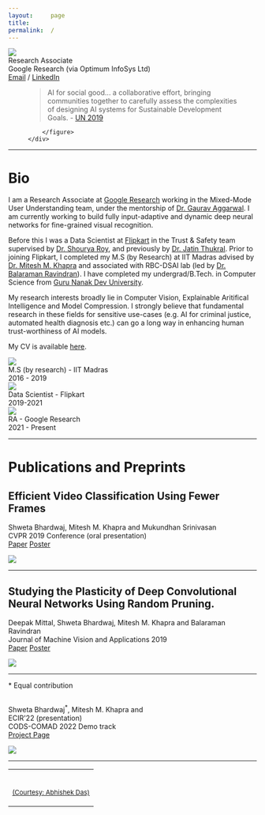 ```yaml
---
layout:     page
title:
permalink:  /
---
```


<div class="row">
    <div class="col-sm-4 col-xs-4">
        <img src="/images/profile.png">
    </div>
    <div class="col-sm-7 col-xs-10" style="margin-bottom: 0;">
        Research Associate<br>
        Google Research (via Optimum InfoSys Ltd)<br>
        <a target="_blank" href="mailto:bhardwajshweta@google.com">Email</a> / <a target="_blank" href="https://www.linkedin.com/in/shweta-bhardwaj-57524b125/">LinkedIn</a>
        <br>
        <figure>
            <blockquote cite="https://www.itu.int/dms_pub/itu-s/opb/gen/S-GEN-UNACT-2019-1-PDF-E.pdf">
                <p>AI for social good... a collaborative effort, bringing communities together to carefully assess the complexities of designing AI systems for Sustainable Development Goals. - <a href="https://www.itu.int/dms_pub/itu-s/opb/gen/S-GEN-UNACT-2019-1-PDF-E.pdf">UN 2019</a></p> </blockquote>
                <!-- <figcaption> <p><a href="https://www.itu.int/dms_pub/itu-s/opb/gen/S-GEN-UNACT-2019-1-PDF-E.pdf">UN report 2019</a></p> -->
                <!-- [UN report 2019](https://www.itu.int/dms_pub/itu-s/opb/gen/S-GEN-UNACT-2019-1-PDF-E.pdf) -->
                <!-- </figcaption> -->
            
        </figure>
    </div>
</div>
<hr>

<!-- <a name="/news"></a>

# News

- [Nov 21] 'Recommendation of Compatible Outfits Conditioned on Style' accepted for presentation for the ECIR'22 Full Paper track!
- [Oct 21] Fashion Compatibility work done at Flipkart accepted for demo at CODS-COMAD 2022!
- [Aug 21] Working as Graduate Research Assistant with [Prof. Devi Parikh](https://www.cc.gatech.edu/~parikh/) and collaborating with [Gunjan Aggarwal](https://gunagg.github.io/).
- [Aug 21] Starting MS in CS (Specialization in Machine Learning) at Georgia Tech.
- [Jul 21] Ending an amazing journey at Flipkart as a Data Scientist in the recommendations team.


<div id="read-more-button">
    <a nohref>Read more</a>
</div>

<hr> -->

<a name="/bio"></a>

# Bio

I am a Research Associate at [Google Research](https://research.google/locations/india/) working in the Mixed-Mode User Understanding team, under the mentorship of [Dr. Gaurav Aggarwal](https://research.google/people/GauravAggarwal/). I am currently working to build fully input-adaptive and dynamic deep neural networks for fine-grained visual recognition.

Before this I was a Data Scientist at [Flipkart](https://www.flipkart.com/) in the Trust & Safety team supervised by [Dr. Shourya Roy](https://www.linkedin.com/in/shouryaroy/), and previously by [Dr. Jatin Thukral](https://www.linkedin.com/in/dr-jatin-thukral-cfa-aa487b1/). Prior to joining Flipkart, I completed my M.S (by Research) at IIT Madras advised by [Dr. Mitesh M. Khapra](http://www.cse.iitm.ac.in/~miteshk/) and associated with RBC-DSAI lab (led by [Dr. Balaraman Ravindran](https://rbcdsai.iitm.ac.in/people/b-ravindran/)). I have completed my undergrad/B.Tech. in Computer Science from [Guru Nanak Dev University](http://www.gndu.ac.in/).

My research interests broadly lie in Computer Vision, Explainable Aritifical Intelligence and Model Compression. I strongly believe that fundamental research in these fields for sensitive use-cases (e.g. AI for criminal justice, automated health diagnosis etc.) can go a long way in enhancing human trust-worthiness of AI models.
<!-- I strongly believe that the practical implicayi -->
<!-- I strongly believe that technology benefits human society and has a lot of potential to improve human lives. -->

<!-- For about two months, I also volunteered my time with [DSIndiaVsCovid](http://dsindiavscovid.org/) mentored by [Dr. Srujana Merugu](https://www.linkedin.com/in/srujana-merugu-a7243819/), [Dr. Mohit Kumar](https://www.linkedin.com/in/mohitkum/) and [Dr. Alpan Raval](https://www.linkedin.com/in/alpan-raval-36219a2/). There, I worked on COVID-19 case count forecasting using SEIR type compartmental epidemiological models and bayesian optimization to estimate parameters of the model. The framework was used to guide public health authorities of various Indian districts to plan for the upcoming burden on healthcare infrastructure. I also worked on a control framework to guide public health agencies in creating a policy schedule to control an epidemic. -->
My CV is available [here](https://shwetabhardwaj44.github.io/PDFs/CV_ShwetaBhardwaj_2021.pdf).

<div class="row" id="timeline-logos">
    <div class="col-xs-6">
        <div class="logo-wrap">
            <span class="helper"></span>
            <a href="//iitd.ac.in"><img src="/images/logos/iitm.png"></a>
        </div>
        <div class="logo-desc">
            M.S (by research) - IIT Madras<br>
            2016 - 2019
        </div>
    </div>
    <div class="col-xs-6">
        <div class="logo-wrap">
            <span class="helper"></span>
            <a href="//flipkart.com"><img src="/images/logos/flipkart.jpeg"></a>
        </div>
        <div class="logo-desc">
            Data Scientist - Flipkart<br>
            2019-2021
        </div>
    </div>
    <div class="col-xs-6">
        <div class="logo-wrap">
            <span class="helper"></span>
            <a target="_blank" href="//gatech.edu"><img src="/images/logos/google.png"></a>
        </div>
        <div class="logo-desc">
            RA -  Google Research<br>
            2021 - Present
        </div>
    </div>
</div>

---

<a name="/publications"></a>

# Publications and Preprints
<a name="cvpr19"></a>
<h2 class="pubt">Efficient Video Classification Using Fewer Frames</h2>
<p class="pubd">
    <span class="authors">Shweta Bhardwaj, Mitesh M. Khapra and Mukundhan Srinivasan</span><br>
    <span class="conf">CVPR 2019 Conference (oral presentation)</span><br>
    <span class="links">
        <a target="_blank" href="https://openaccess.thecvf.com/content_CVPR_2019/papers/Bhardwaj_Efficient_Video_Classification_Using_Fewer_Frames_CVPR_2019_paper.pdf">Paper</a>
        <a target="_blank" href="https://drive.google.com/file/d/10mKTOR1rOApxkRXhxC_0FybEyORgJ59j/view">Poster</a>
    </span>
   
</p>
<img src="/images/cvpr19/teacher_student.png">
<hr>

<a name="mva19"></a>
<h2 class="pubt">Studying the Plasticity of Deep Convolutional Neural Networks Using Random Pruning.</h2>
<p class="pubd">
    <span class="authors">Deepak Mittal, Shweta Bhardwaj, Mitesh M. Khapra and Balaraman Ravindran</span><br>
    <span class="conf">Journal of Machine Vision and Applications 2019</span><br>
    <span class="links">
        <a target="_blank" href="https://www.springerprofessional.de/en/studying-the-plasticity-in-deep-convolutional-neural-networks-us/16407978">Paper</a>
        <a target="_blank" href="https://drive.google.com/file/d/1nKpQmyZaybzkwW5mc8V6d_iEtj4KQbTC/view?usp=sharingw">Poster</a>
    </span>
   
</p>
<img src="/images/mva19/mva_image1.png">
<!-- <img src="/images/mva19/mva_image2.png"> -->
<hr>

<p>* Equal contribution</p>
<a name="cvpr19"></a>
<h2 class="pubt"></h2>
<p class="pubd">
    <span class="authors">Shweta Bhardwaj<sup>*</sup>, Mitesh M. Khapra and </span><br>
    <span class="conf">ECIR'22 (presentation)</span><br>
    <span class="conf"> CODS-COMAD 2022 Demo track</span><br>
    <span class="links">
        <a target="_blank" href="https://harshm121.github.io/project_pages/satco_rec.html">Project Page</a>
    </span>
   
</p>
<img src="/images/satcogen/satcogen.png">
<hr>

<!-- <a name="/talks"></a> -->

<!-- # Talks

<div class="row">
    <div class="col-xs-6">
        <p class="talkd">
            <img src="/img/talks/visdial_rl_iccv17.jpg">
        </p>
    </div>
    <div class="col-xs-6">
        <p class="talkd">
            <img src="/img/talks/embodiedqa_cvpr18_4.jpg">
        </p>
    </div>
</div>
<div class="row">
    <div class="col-xs-12">
        <div class="talkt">
            <a target="_blank" href="https://slideslive.com/38928261/probing-emergent-semantics-in-predictive-agents-via-question-answering">
                ICML 2020: Probing Emergent Semantics in Predictive Agents via Question Answering
            </a>
        </div>
        <div class="talkt">
            <a target="_blank" href="https://slideslive.com/38917625/tarmac-targeted-multiagent-communication">
                ICML 2019 Imitation, Intent, and Interaction Workshop:
                Targeted Multi-Agent Communication
            </a>
        </div>
        <div class="talkt">
            <a target="_blank" href="https://www.facebook.com/icml.imls/videos/444326646299556/">
                ICML 2019 Oral: Targeted Multi-Agent Communication
            </a>
        </div>
        <div class="talkt">
            <a target="_blank" href="https://www.youtube.com/watch?v=WxYBp3Xr_Nc">
                Allen Institute for Artificial Intelligence: "Towards Agents that can See, Talk, and Act"
            </a>
        </div>
        <div class="talkt">
            <a target="_blank" href="https://www.youtube.com/watch?v=xoHvho-YRgs&t=7330">
                CoRL 2018 Spotlight: Neural Modular Control for Embodied Question Answering
            </a>
        </div>
        <div class="talkt">
            <a target="_blank" href="https://youtu.be/gz2VoDrvX-A?t=1h19m58s">
                CVPR 2018 Oral: Embodied Question Answering
            </a>
        </div>
        <div class="talkt">
            <a target="_blank" href="http://on-demand.gputechconf.com/gtc/2018/video/S8582/">
                NVIDIA GTC 2018
            </a>
        </div>
        <div class="talkt">
            <a target="_blank" href="https://www.youtube.com/watch?v=R4hugGnNr7s">
                ICCV 2017 Oral: Learning Cooperative Visual Dialog Agents with Deep RL
            </a>
        </div>
        <div class="talkt">
            <a target="_blank" href="https://youtu.be/KAlGWMJnWyc?t=26m56s">
                Visual Question Answering Challenge Workshop, CVPR 2017
            </a>
        </div>
        <div class="talkt">
            <a target="_blank" href="https://www.youtube.com/watch?v=I9OlorMh7wU">
                CVPR 2017 Spotlight: Visual Dialog
            </a>
        </div>
        <div class="talkt">
            <a target="_blank" href="http://techtalks.tv/talks/towards-transparent-visual-question-answering-systems/63026/">
                Visualization for Deep Learning Workshop, ICML 2016
            </a>
        </div>
    </div>
</div>
<hr>

<a name="/projects"></a> -->

<!-- # Other projects -->

<!-- <div class="row">
    <div class="col-sm-12">
        <h2 class="talkt" style="font-weight:300;"><a target="_blank" href="http://aipaygrad.es">aipaygrad.es</a></h2>
        <p class="talkd">
            aipaygrad.es provides statistics of industry job offers in Artificial Intelligence (AI).
            All data is anonymous, cross-verified against offer letters and will
            hopefully reduce information asymmetry.
            <a target="_blank" href="http://aipaygrad.es"><img style="margin-top: 10px;" src="/img/projects/ai-paygrades.png"></a>
        </p>
    </div>
    <div class="col-sm-12">
        <h2 class="talkt" style="font-weight:300;"><a target="_blank" href="http://aideadlin.es">aideadlin.es</a></h2>
        <p class="talkd">
            aideadlin.es is a webpage to keep track of CV/NLP/ML/AI conference deadlines. It's hosted on GitHub, and countdowns are automatically updated via pull requests to the data file in the repo.
            <a target="_blank" href="http://aideadlin.es"><img style="margin-top: 10px;" src="/img/projects/ai-deadlines-1547012831.png"></a>
        </p>
    </div>
</div>

<div class="row">
    <div class="col-sm-12">
        <h2 class="talkt" style="font-weight:300;"><a target="_blank" href="https://github.com/abhshkdz/neural-vqa-attention">neural-vqa-attention</a></h2>
        <p class="talkd">
            Torch implementation of an attention-based visual question answering model (Yang et al., CVPR16).
            The model looks at an image, reads a question, and comes up with an answer to the question and a heatmap of where it looked in the image to answer it.
            Some results <a href="https://computing.ece.vt.edu/~abhshkdz/neural-vqa-attention/figures/">here</a>.
            <a target="_blank" href="https://github.com/abhshkdz/neural-vqa-attention"><img class="project-img" src="/img/projects/neural-vqa-attention.jpg"></a>
        </p>
    </div>
</div>

<div class="row">
    <div class="col-sm-12">
        <h2 class="talkt" style="font-weight:300;"><a target="_blank" href="https://github.com/abhshkdz/neural-vqa">neural-vqa</a></h2>
        <p class="talkd">
            neural-vqa is an efficient, GPU-based Torch implementation of the visual question answering model from the NIPS 2015 paper 'Exploring Models and Data for Image Question Answering' by Ren et al.
            <a target="_blank" href="https://github.com/abhshkdz/neural-vqa"><img src="/img/projects/neural-vqa.jpg"></a>
        </p>
    </div>
</div>

<div class="row">
    <div class="col-sm-12">
        <h2 class="talkt" style="font-weight:300;"><a target="_blank" href="https://erdos.sdslabs.co">Erdős</a></h2>
        <p class="talkd">
            Erdős by <a target="_blank" href="//sdslabs.co">SDSLabs</a> is a competitive math learning platform, similar in spirit to <a href="https://projecteuler.net/">Project Euler</a>, albeit more feature-packed (support for holding competitions, has a social layer) and prettier.
            <a target="_blank" href="https://erdos.sdslabs.co"><img style="margin-top:10px;" src="/img/projects/erdos.jpg"></a>
        </p>
    </div>
</div>

<div class="row">
    <div class="col-sm-6">
        <h2 class="talkt" style="font-weight:300;"><a target="_blank" href="https://github.com/abhshkdz/graf">graf</a></h2>
        <p class="talkd">
            graf plots pretty git contribution bar graphs in the terminal.
            <code>gem install graf</code> to install.
            <a target="_blank" href="https://github.com/abhshkdz/graf"><img style="margin-top:10px;" src="/img/projects/graf.gif"></a>
        </p>
    </div>
    <div class="col-sm-6">
        <h2 class="talkt" style="font-weight:300;"><a target="_blank" href="https://github.com/abhshkdz/HackFlowy">HackFlowy</a></h2>
        <p class="talkd">
            Clone of <a href="//workflowy.com">WorkFlowy.com</a>, a beautiful, list-based note-taking website that has a 500-item monthly limit on the free tier :-(. This project is an open-source clone of WorkFlowy. "Make lists. Not war." :-)
            <a target="_blank" href="https://github.com/abhshkdz/HackFlowy"><img style="margin-top:40px;" src="/img/projects/hackflowy.png"></a>
        </p>
    </div>
</div>

<div class="row">
    <div class="col-sm-6">
        <h2 class="talkt" style="font-weight:300;"><a target="_blank" href="https://github.com/abhshkdz/AirMaps">AirMaps</a></h2>
        <p class="talkd">
            AirMaps was a fun hackathon project that lets users navigate through Google Earth with gestures and speech commands using a Kinect sensor. It was the <a target="_blank" href="https://blog.sdslabs.co/2014/02/code-fun-do">winning entry in Microsoft Code.Fun.Do</a>.
            <a target="_blank" href="https://github.com/abhshkdz/AirMaps"><img style="margin-top:10px;" src="/img/projects/airmaps.jpg"></a>
        </p>
    </div>
    <div class="col-sm-6">
        <h2 class="talkt" style="font-weight:300;"><a target="_blank" href="https://github.com/sdslabs/hackview">HackView</a></h2>
        <p class="talkd">
            Another fun hackathon-winning project built during Yahoo! HackU! 2012 that involves webRTC-based P2P video chat, and was faster than any other video chat provider (at the time, before Google launched Hangouts).
        </p>
    </div>
    <div class="col-sm-6">
        <h2 class="talkt" style="font-weight:300;"><a target="_blank" href="https://github.com/abhshkdz/8tracks-downloader">8tracks-downloader</a></h2>
        <p class="talkd">
            Ugly-looking, but super-effective bash script for downloading entire playlists from 8tracks. (Still works as of 10/2016).
        </p>
    </div>
</div> -->

<table width="100%" align="center" border="0" cellspacing="0" cellpadding="20">
    <tr>
      <td>
        <br>
        <p align="right"><font size="2">
          <a href="https://abhishekdas.com/">(Courtesy: Abhishek Das)</a>
          <!-- <a href="http://www.cs.berkeley.edu/~barron/"> this website</a> -->
          </font>
        </p>
      </td>
    </tr>
</table>

<script src="/js/jquery.min.js"></script>
<script type="text/javascript">
    $('ul:gt(0) li:gt(12)').hide();
    $('#read-more-button > a').click(function() {
        $('ul:gt(0) li:gt(12)').show();
        $('#read-more-button').hide();
    });
</script>

